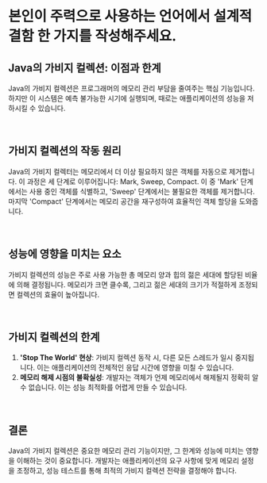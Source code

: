 # 본인이 주력으로 사용하는 언어에서 설계적 결함 한 가지를 작성해주세요.
## Java의 가비지 컬렉션: 이점과 한계
Java의 가비지 컬렉션은 프로그래머의 메모리 관리 부담을 줄여주는 핵심 기능입니다. 하지만 이 시스템은 예측 불가능한 시기에 실행되며, 때로는 애플리케이션의 성능을 저하시킬 수 있습니다.

<br>

## 가비지 컬렉션의 작동 원리
Java의 가비지 컬렉터는 메모리에서 더 이상 필요하지 않은 객체를 자동으로 제거합니다. 이 과정은 세 단계로 이루어집니다: Mark, Sweep, Compact. 이 중 'Mark' 단계에서는 사용 중인 객체를 식별하고, 'Sweep' 단계에서는 불필요한 객체를 제거합니다. 마지막 'Compact' 단계에서는 메모리 공간을 재구성하여 효율적인 객체 할당을 도와줍니다.

<br>


## 성능에 영향을 미치는 요소
가비지 컬렉션의 성능은 주로 사용 가능한 총 메모리 양과 힙의 젊은 세대에 할당된 비율에 의해 결정됩니다. 메모리가 크면 클수록, 그리고 젊은 세대의 크기가 적절하게 조정되면 컬렉션의 효율이 높아집니다.

<br>

## 가비지 컬렉션의 한계
1. **'Stop The World' 현상**: 가비지 컬렉션 동작 시, 다른 모든 스레드가 일시 중지됩니다. 이는 애플리케이션의 전체적인 응답 시간에 영향을 미칠 수 있습니다.
2. **메모리 해제 시점의 불확실성**: 개발자는 객체가 언제 메모리에서 해제될지 정확히 알 수 없습니다. 이는 성능 최적화를 어렵게 만들 수 있습니다.

<br>

## 결론
Java의 가비지 컬렉션은 중요한 메모리 관리 기능이지만, 그 한계와 성능에 미치는 영향을 이해하는 것이 중요합니다. 개발자는 애플리케이션의 요구 사항에 맞게 메모리 설정을 조정하고, 성능 테스트를 통해 최적의 가비지 컬렉션 전략을 결정해야 합니다.
